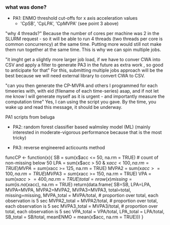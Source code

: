 ### what was done?

- PA1: ENMO threshold cut-offs for x axis acceleration values
    - 'CpSB', 'CpLPA', 'CpMVPA' (see point 3 above)

"why 4 threads?"
Because the number of cores per machine was 2 in the SLURM request - so it will be able to run 4 threads (two threads per core is common concurrency) at the same time. Putting more would still not make them run together at the same time. This is why we can spin multiple jobs.
 
"it imght get a slightly more larger job load, if we have to conver CWA into CSV  and apply a filter to generate PA3 in the future as extra work , so good to anticipate for that"
For this, submitting multiple jobs approach will be the best because we will need external library to convert CWA to CSV.
 
"can you then generate the CP-MVPA and others I programmed for each timeeries with, with eid (filename of each time-series) asap, and if not let me know I will generate myself as it is urgent - and importantly measure the computation time"
Yes, I can using the script you gave. By the time, you wake up and read this message, it should be underway.

PA1 scripts from beluga


- PA2: random forest classifier based walmsley model (ML) (mainly interested in moderate-vigorous performance because that is the most tricky)

- PA3: reverse engineered acticounts method

funcCP <- function(x){
  SB = sum(x$acc <= 50, na.rm = TRUE) # count of non-missing below 50
  LPA = sum(x$acc > 50 & x$acc < 100, na.rm = TRUE)
  MVPA = sum(x$acc >= 125, na.rm = TRUE)
  MVPA2 = sum(x$acc >= 100, na.rm = TRUE)
  MVPA3 = sum(x$acc >= 150, na.rm = TRUE)
  VPA = sum(x$acc >= 400, na.rm = TRUE)
  total = nrow(x)
  missing = sum(is.na(x$acc), na.rm = TRUE)
  return(data.frame(
    SB=SB, 
    LPA=LPA, 
    MVPA=MVPA, 
    MVPA2=MVPA2, 
    MVPA3=MVPA3, 
    total=total, 
    missing=missing, 
    MVPA_total = MVPA/total, # proportion over total, each observation is 5 sec
    MVPA2_total = MVPA2/total, # proportion over total, each observation is 5 sec
    MVPA3_total = MVPA3/total, # proportion over total, each observation is 5 sec
    VPA_total = VPA/total,
    LPA_total = LPA/total, 
    SB_total = SB/total, 
    meanENMO = mean(x$acc, na.rm = TRUE)))
}